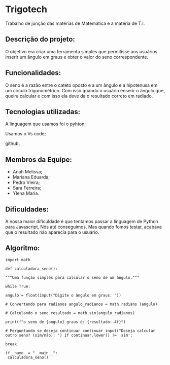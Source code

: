 # Trigotech
Trabalho de junção das matérias de Matemática e a matéria de T.I.

## Descrição do projeto:

O objetivo era criar uma ferramenta simples que permitisse aos usuários inserir um ângulo em graus e obter o valor do seno correspondente.

## Funcionalidades: 

O seno é a razão entre o cateto oposto e a um ângulo e a hipotenusa em um circulo trigonométrico. 
Com isso quando o usuário enserir o ângulo que, queira calcular e com isso ela deve da o resultado correto em radiado.

## Tecnologias utilizadas:

A linguagem que usamos foi o pyhton;

Usamos o Vs code;

github. 

## Membros da Equipe:

* Anah Melissa;
* Mariana Eduarda;
* Pedro Vieira;
* Sara Ferreira;
* Ylena Maria.

## Dificuldades:

A nossa maior dificuldade é que tentamos passar a linguagem de Python para Javascript, Nós até conseguimos.
Mas quando fomos testar, acabava que o resultado não aparecia para o usuário.

## Algoritmo:

```
import math

def calculadora_seno():

"""Uma função simples para calcular o seno de um ângulo."""

while True:

angulo = float(input("Digite o ângulo em graus: "))

# Convertendo para radianos angulo_radianos = math.radians (angulo)

# Calculando o seno resultado = math.sin(angulo_radianos)

print(f"o seno de {angulo} graus é: {resultado:.4f}")

# Perguntando se deseja continuar continuar input("Deseja calcular outro seno? (sim/não): ") if continuar.lower() != 'sim':

break

if__name__= "__main__":
 calculadora_seno()
